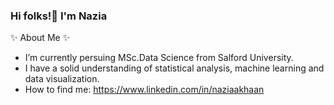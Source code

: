 ### Hi folks!👋 I'm Nazia

✨ About Me  ✨ 

-  I’m currently persuing MSc.Data Science from Salford University.
-  I have a solid understanding of statistical analysis, machine learning and data visualization.
-  How to find me: https://www.linkedin.com/in/naziaakhaan


